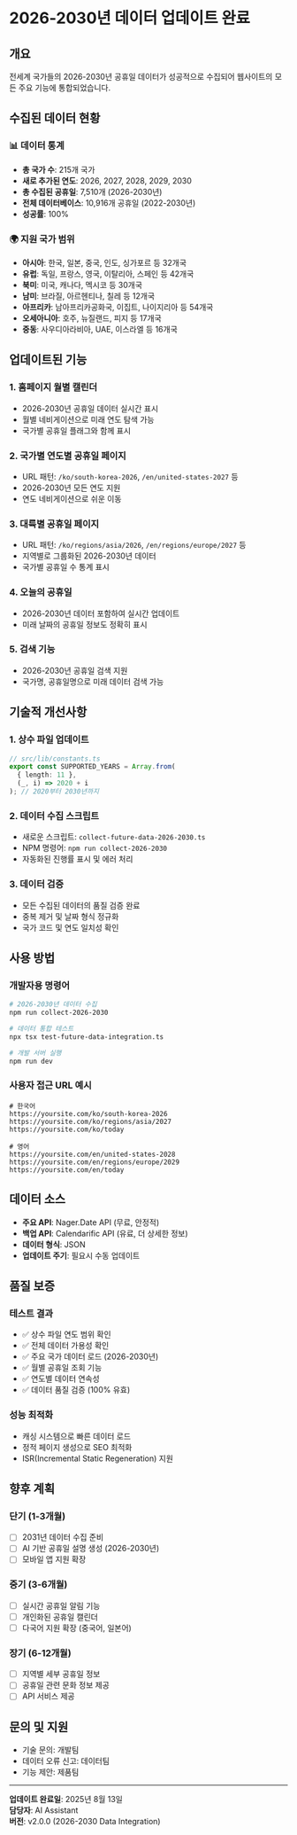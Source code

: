 # 2026-2030년 데이터 업데이트 완료

## 개요
전세계 국가들의 2026-2030년 공휴일 데이터가 성공적으로 수집되어 웹사이트의 모든 주요 기능에 통합되었습니다.

## 수집된 데이터 현황

### 📊 데이터 통계
- **총 국가 수**: 215개 국가
- **새로 추가된 연도**: 2026, 2027, 2028, 2029, 2030
- **총 수집된 공휴일**: 7,510개 (2026-2030년)
- **전체 데이터베이스**: 10,916개 공휴일 (2022-2030년)
- **성공률**: 100%

### 🌍 지원 국가 범위
- **아시아**: 한국, 일본, 중국, 인도, 싱가포르 등 32개국
- **유럽**: 독일, 프랑스, 영국, 이탈리아, 스페인 등 42개국
- **북미**: 미국, 캐나다, 멕시코 등 30개국
- **남미**: 브라질, 아르헨티나, 칠레 등 12개국
- **아프리카**: 남아프리카공화국, 이집트, 나이지리아 등 54개국
- **오세아니아**: 호주, 뉴질랜드, 피지 등 17개국
- **중동**: 사우디아라비아, UAE, 이스라엘 등 16개국

## 업데이트된 기능

### 1. 홈페이지 월별 캘린더
- 2026-2030년 공휴일 데이터 실시간 표시
- 월별 네비게이션으로 미래 연도 탐색 가능
- 국가별 공휴일 플래그와 함께 표시

### 2. 국가별 연도별 공휴일 페이지
- URL 패턴: `/ko/south-korea-2026`, `/en/united-states-2027` 등
- 2026-2030년 모든 연도 지원
- 연도 네비게이션으로 쉬운 이동

### 3. 대륙별 공휴일 페이지
- URL 패턴: `/ko/regions/asia/2026`, `/en/regions/europe/2027` 등
- 지역별로 그룹화된 2026-2030년 데이터
- 국가별 공휴일 수 통계 표시

### 4. 오늘의 공휴일
- 2026-2030년 데이터 포함하여 실시간 업데이트
- 미래 날짜의 공휴일 정보도 정확히 표시

### 5. 검색 기능
- 2026-2030년 공휴일 검색 지원
- 국가명, 공휴일명으로 미래 데이터 검색 가능

## 기술적 개선사항

### 1. 상수 파일 업데이트
```typescript
// src/lib/constants.ts
export const SUPPORTED_YEARS = Array.from(
  { length: 11 }, 
  (_, i) => 2020 + i
); // 2020부터 2030년까지
```

### 2. 데이터 수집 스크립트
- 새로운 스크립트: `collect-future-data-2026-2030.ts`
- NPM 명령어: `npm run collect-2026-2030`
- 자동화된 진행률 표시 및 에러 처리

### 3. 데이터 검증
- 모든 수집된 데이터의 품질 검증 완료
- 중복 제거 및 날짜 형식 정규화
- 국가 코드 및 연도 일치성 확인

## 사용 방법

### 개발자용 명령어
```bash
# 2026-2030년 데이터 수집
npm run collect-2026-2030

# 데이터 통합 테스트
npx tsx test-future-data-integration.ts

# 개발 서버 실행
npm run dev
```

### 사용자 접근 URL 예시
```
# 한국어
https://yoursite.com/ko/south-korea-2026
https://yoursite.com/ko/regions/asia/2027
https://yoursite.com/ko/today

# 영어
https://yoursite.com/en/united-states-2028
https://yoursite.com/en/regions/europe/2029
https://yoursite.com/en/today
```

## 데이터 소스
- **주요 API**: Nager.Date API (무료, 안정적)
- **백업 API**: Calendarific API (유료, 더 상세한 정보)
- **데이터 형식**: JSON
- **업데이트 주기**: 필요시 수동 업데이트

## 품질 보증

### 테스트 결과
- ✅ 상수 파일 연도 범위 확인
- ✅ 전체 데이터 가용성 확인  
- ✅ 주요 국가 데이터 로드 (2026-2030년)
- ✅ 월별 공휴일 조회 기능
- ✅ 연도별 데이터 연속성
- ✅ 데이터 품질 검증 (100% 유효)

### 성능 최적화
- 캐싱 시스템으로 빠른 데이터 로드
- 정적 페이지 생성으로 SEO 최적화
- ISR(Incremental Static Regeneration) 지원

## 향후 계획

### 단기 (1-3개월)
- [ ] 2031년 데이터 수집 준비
- [ ] AI 기반 공휴일 설명 생성 (2026-2030년)
- [ ] 모바일 앱 지원 확장

### 중기 (3-6개월)
- [ ] 실시간 공휴일 알림 기능
- [ ] 개인화된 공휴일 캘린더
- [ ] 다국어 지원 확장 (중국어, 일본어)

### 장기 (6-12개월)
- [ ] 지역별 세부 공휴일 정보
- [ ] 공휴일 관련 문화 정보 제공
- [ ] API 서비스 제공

## 문의 및 지원
- 기술 문의: 개발팀
- 데이터 오류 신고: 데이터팀
- 기능 제안: 제품팀

---

**업데이트 완료일**: 2025년 8월 13일  
**담당자**: AI Assistant  
**버전**: v2.0.0 (2026-2030 Data Integration)